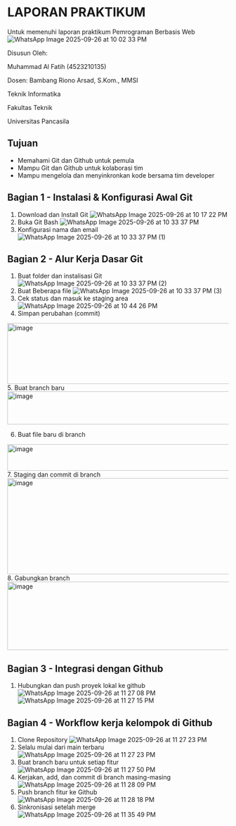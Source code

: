 # LAPORAN PRAKTIKUM
Untuk memenuhi laporan praktikum Pemrograman Berbasis Web
![WhatsApp Image 2025-09-26 at 10 02 33 PM](https://github.com/user-attachments/assets/d2082179-4a36-41ce-8db3-c96534c1553f)

Disusun Oleh:

Muhammad Al Fatih (4523210135)


Dosen:
Bambang Riono Arsad, S.Kom., MMSI

Teknik Informatika

Fakultas Teknik 

Universitas Pancasila

## Tujuan
- Memahami Git dan Github untuk pemula
- Mampu Git dan Github untuk kolaborasi tim
- Mampu mengelola dan menyinkronkan kode bersama tim developer

## Bagian 1 - Instalasi & Konfigurasi Awal Git
1. Download dan Install Git
![WhatsApp Image 2025-09-26 at 10 17 22 PM](https://github.com/user-attachments/assets/c550fc62-0da9-42f1-a271-9f9f05bf7e5e)
2. Buka Git Bash
![WhatsApp Image 2025-09-26 at 10 33 37 PM](https://github.com/user-attachments/assets/83287968-dbc8-487a-939c-455e5345730d)
3. Konfigurasi nama dan email
![WhatsApp Image 2025-09-26 at 10 33 37 PM (1)](https://github.com/user-attachments/assets/d5153a19-5305-401b-b4af-3c14b23fd64b)

## Bagian 2 - Alur Kerja Dasar Git
1. Buat folder dan instalisasi Git
![WhatsApp Image 2025-09-26 at 10 33 37 PM (2)](https://github.com/user-attachments/assets/bce9e9bb-3389-470e-90e2-f82da4e07bb9)
2. Buat Beberapa file
![WhatsApp Image 2025-09-26 at 10 33 37 PM (3)](https://github.com/user-attachments/assets/aa3e62c5-6bcc-485a-9775-a197bbc376e9)
3. Cek status dan masuk ke staging area
![WhatsApp Image 2025-09-26 at 10 44 26 PM](https://github.com/user-attachments/assets/fff32dab-403d-4129-a3d6-98197d8db7e6)
4. Simpan perubahan (commit)
<img width="930" height="138" alt="image" src="https://github.com/user-attachments/assets/e06d4a96-7517-4b21-b722-8316856f3413" />
5. Buat branch baru
<img width="583" height="75" alt="image" src="https://github.com/user-attachments/assets/1afa0a07-e08f-4b38-9940-ca701f23c416" />

6. Buat file baru di branch
<img width="644" height="60" alt="image" src="https://github.com/user-attachments/assets/8690f389-0b5c-4d1a-ad70-6c16e93e7796" />
7. Staging dan commit di branch
<img width="1113" height="218" alt="image" src="https://github.com/user-attachments/assets/ad5cd6a7-985c-43b5-a61f-c40bbe798802" />
8. Gabungkan branch
<img width="715" height="155" alt="image" src="https://github.com/user-attachments/assets/72bd9046-9a5c-4180-871f-240b2d7be62a" />

## Bagian 3 - Integrasi dengan Github
1. Hubungkan dan push proyek lokal ke github
![WhatsApp Image 2025-09-26 at 11 27 08 PM](https://github.com/user-attachments/assets/e7111cf0-66e3-408f-a837-d09d771bb90b)
![WhatsApp Image 2025-09-26 at 11 27 15 PM](https://github.com/user-attachments/assets/a9482dab-48e8-4663-8cd3-8280d48c5663)

## Bagian 4 - Workflow kerja kelompok di Github
1. Clone Repository
![WhatsApp Image 2025-09-26 at 11 27 23 PM](https://github.com/user-attachments/assets/4902f1b5-b92c-4f6d-aaa1-00a9f898af5c)
2. Selalu mulai dari main terbaru
![WhatsApp Image 2025-09-26 at 11 27 23 PM](https://github.com/user-attachments/assets/8ee2d9e2-72c0-47b8-b3f6-1d49981ee32c)
3. Buat branch baru untuk setiap fitur
![WhatsApp Image 2025-09-26 at 11 27 50 PM](https://github.com/user-attachments/assets/a7cf057a-51e2-42dc-9841-322c0b3e6bc9)
4. Kerjakan, add, dan commit di branch masing-masing
![WhatsApp Image 2025-09-26 at 11 28 09 PM](https://github.com/user-attachments/assets/2574ff98-1618-4430-bc94-f66822386d45)
5. Push branch fitur ke Github
![WhatsApp Image 2025-09-26 at 11 28 18 PM](https://github.com/user-attachments/assets/cce9472f-abb6-42aa-bd38-28546b76a364)
6. Sinkronisasi setelah merge
![WhatsApp Image 2025-09-26 at 11 35 49 PM](https://github.com/user-attachments/assets/835397e6-ca90-4892-998c-202bdb402c03)
